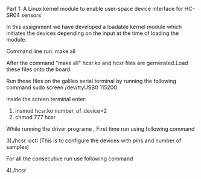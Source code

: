 
Part 1:
 A Linux kernel module to enable user-space device interface for HC-SR04 sensors

In this assignment we have developed a loadable kernel module which initiates the devices depending on the input at the time of loading the module.

Command line run: make all

After the command "make all" hcsr.ko and hcsr files are gernerated.Load these files onto the board.

Run these files on the galileo serial terminal by running the following command sudo screen /dev/ttyUSB0 115200

inside the screen terminal enter:

1) insmod hcsr.ko number_of_device=2 
2) chmod 777 hcsr 

While running the driver programe , First time run using following command

3)./hcsr ioctl  (This is to configure the devices with pins and number of samples)

For all the consecutive run use following command

4)./hcsr
